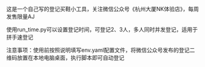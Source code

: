 这是一个自己写的登记买鞋小工具，关注微信公众号《杭州大厦NK体验店》，每周发售限量AJ

使用run_time.py可以设置登记时间，可登记2、3人，多人同时并发登记，适用于拼手速登记

注意事项：使用前按照说明填写env.yaml配置文件，将微信公众号发布的登记二维码放置在本地电脑桌面，执行脚本即可自动登记
